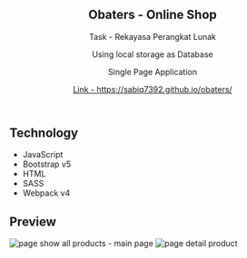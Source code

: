<article>
  <header>
    <h1>Obaters - Online Shop</h1>
    <p>Task - Rekayasa Perangkat Lunak</p> 
    <p>Using local storage as Database</p>
    <p>Single Page Application</p>
    <a href="https://sabiq7392.github.io/obaters/">Link - https://sabiq7392.github.io/obaters/</a>
  </header>
  <section>
    <h2>Technology</h2>
    <ul>
      <li>JavaScript</li>
      <li>Bootstrap v5</li>
      <li>HTML</li>
      <li>SASS</li>
      <li>Webpack v4</li>
    </ul>
  </section>
  <section>
    <h2>Preview</h2>
    <img 
      src="./img/page-show-all-products.png"  
      alt="page show all products - main page" 
    />
    <img 
      src="./img/page-detail-product.png"
      alt="page detail product"
    />
  </section>
</article>

